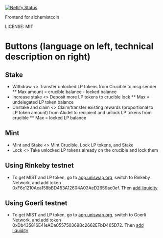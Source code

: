 [![Netlify Status](https://api.netlify.com/api/v1/badges/02f76f40-aaeb-4ad2-85a9-2c25ecb7f2cb/deploy-status)](https://app.netlify.com/sites/alchemist-wtf/deploys)

Frontend for alchemistcoin

LICENSE: MIT

# Buttons (language on left, technical description on right)

## Stake
- Withdraw <> Transfer unlocked LP tokens from Crucible to msg.sender
  \*\* Max amount = crucible balance - locked balance
- Increase stake <> Deposit more LP tokens to crucible lock
  \*\* Max = undelegated LP token balance
- Unstake and claim <> Claim/transfer existing rewards (proportional to LP token amount) from Aludel to recipient and unlock LP tokens from crucible
  \*\* Max = locked LP balance

## Mint
- Mint and Stake <> Mint Crucible, Lock LP tokens, and Stake
- Lock <> Take unlocked LP tokens already on the crucible and lock them

## Using Rinkeby testnet
- To get MIST and LP token, go to [app.uniswap.org](https://app.uniswap.org), switch to Rinkeby Network, and add token 0xF6c1210Aca158bBD453A12604A03AeD2659ac0ef. Then [add liquidity](https://app.uniswap.org/#/add/ETH/0xF6c1210Aca158bBD453A12604A03AeD2659ac0ef)

## Using Goerli testnet
- To get MIST and LP token, go to [app.uniswap.org](https://app.uniswap.org), switch to Goerli Network, and add token 0xDb435816E41eADa055750369Bc2662EFbD465D72. Then [add liquidity](https://app.uniswap.org/#/add/ETH/0xDb435816E41eADa055750369Bc2662EFbD465D72)